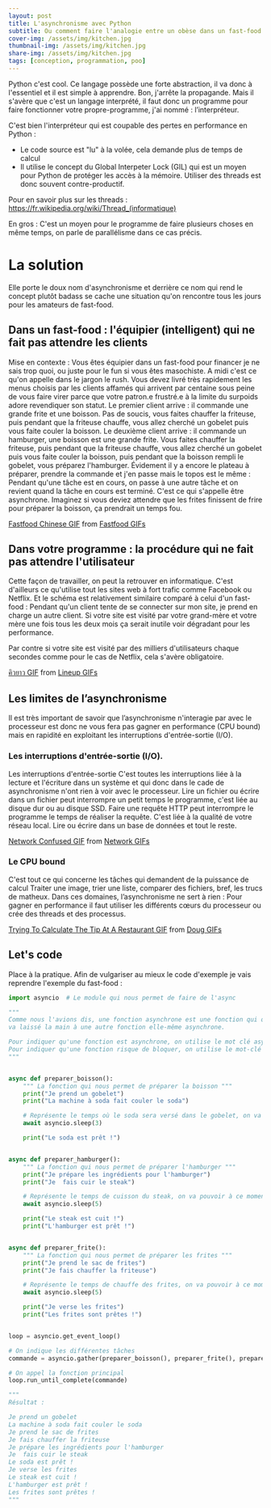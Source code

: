 ```yaml
---
layout: post
title: L'asynchronisme avec Python
subtitle: Ou comment faire l'analogie entre un obèse dans un fast-food et le principe de concurrence sur un seul thread ...
cover-img: /assets/img/kitchen.jpg
thumbnail-img: /assets/img/kitchen.jpg
share-img: /assets/img/kitchen.jpg
tags: [conception, programmation, poo]
---
```


Python c'est cool. Ce langage possède une forte abstraction, il va donc à l'essentiel et il est simple à apprendre. Bon, j'arrête la propagande.
Mais il s'avère que c'est un langage interprété, il faut donc un programme pour faire fonctionner votre propre-programme, j'ai nommé : l’interpréteur.

C'est bien l'interpréteur qui est coupable des pertes en performance en Python :

* Le code source est "lu" à la volée, cela demande plus de temps de calcul
* Il utilise le concept du Global Interpeter Lock (GIL) qui est un moyen pour Python de protéger les accès à la mémoire. Utiliser des threads est donc souvent contre-productif.

Pour en savoir plus sur les threads : https://fr.wikipedia.org/wiki/Thread_(informatique)

En gros : C'est un moyen pour le programme de faire plusieurs choses en même temps, on parle de parallélisme dans ce cas précis.

# La solution

Elle porte le doux nom d'asynchronisme et derrière ce nom qui rend le concept plutôt badass se cache une situation qu'on rencontre tous les jours pour les amateurs de fast-food.

## Dans un fast-food : l'équipier (intelligent) qui ne fait pas attendre les clients  

Mise en contexte : Vous êtes équipier dans un fast-food pour financer je ne sais trop quoi, ou juste pour le fun si vous êtes masochiste. A midi c'est ce qu'on appelle dans le jargon le rush. Vous devez livré très rapidement les menus choisis par les clients affamés qui arrivent par centaine sous peine de vous faire virer parce que votre patron.e frustré.e à la limite du surpoids adore revendiquer son statut.
Le premier client arrive : il commande une grande frite et une boisson.
Pas de soucis, vous faites chauffer la friteuse, puis pendant que la friteuse chauffe, vous allez cherché un gobelet puis vous faite couler la boisson.
Le deuxième client arrive : il commande un hamburger, une boisson est une grande frite.
Vous faites chauffer la friteuse, puis pendant que la friteuse chauffe, vous allez cherché un gobelet puis vous faite couler la boisson, puis pendant que la boisson rempli le gobelet, vous préparez l'hamburger.
Évidement il y a encore le plateau à préparer, prendre la commande et j'en passe mais le topos est le même : Pendant qu'une tâche est en cours, on passe à une autre tâche et on revient quand la tâche en cours est terminé. C'est ce qui s'appelle être asynchrone.
Imaginez si vous deviez attendre que les frites finissent de frire pour préparer la boisson, ça prendrait un temps fou.

<div class="tenor-gif-embed" data-postid="5245140" data-share-method="host" data-width="100%" data-aspect-ratio="1.0"><a href="https://tenor.com/view/fastfood-chinese-fail-grab-icecream-gif-5245140">Fastfood Chinese GIF</a> from <a href="https://tenor.com/search/fastfood-gifs">Fastfood GIFs</a></div><script type="text/javascript" async src="https://tenor.com/embed.js"></script>

## Dans votre programme : la procédure qui ne fait pas attendre l'utilisateur
Cette façon de travailler, on peut la retrouver en informatique. C'est d'ailleurs ce qu'utilise tout les sites web à fort trafic comme Facebook ou Netflix.
Et le schéma est relativement similaire comparé à celui d'un fast-food : Pendant qu'un client tente de se connecter sur mon site, je prend en charge un autre client.
Si votre site est visité par votre grand-mère et votre mère une fois tous les deux mois ça serait inutile voir dégradant pour les performance.

Par contre si votre site est visité par des milliers d'utilisateurs chaque secondes comme pour le cas de Netflix, cela s'avère obligatoire.

<div class="tenor-gif-embed" data-postid="12348100" data-share-method="host" data-width="100%" data-aspect-ratio="1.5"><a href="https://tenor.com/view/lineup-queue-help-people-crowd-gif-12348100">คิวยาว GIF</a> from <a href="https://tenor.com/search/lineup-gifs">Lineup GIFs</a></div><script type="text/javascript" async src="https://tenor.com/embed.js"></script>

## Les limites de l’asynchronisme

Il est très important de savoir que l’asynchronisme n'interagie par avec le processeur est donc ne vous fera pas gagner en performance (CPU bound) mais en rapidité en exploitant les interruptions d'entrée-sortie (I/O).

### Les interruptions d'entrée-sortie (I/O).

Les interruptions d'entrée-sortie
C'est toutes les interruptions liée à la lecture et l'écriture dans un système et qui donc dans le cade de asynchronisme n'ont rien à voir avec le processeur.
Lire un fichier ou écrire dans un fichier peut interrompre un petit temps le programme, c'est liée au disque dur ou au disque SSD.
Faire une requête HTTP peut interrompre le programme le temps de réaliser la requête. C'est liée à la qualité de votre réseau local.
Lire ou écrire dans un base de données et tout le reste.

<div class="tenor-gif-embed" data-postid="5799547" data-share-method="host" data-width="100%" data-aspect-ratio="1.25"><a href="https://tenor.com/view/network-gif-5799547">Network Confused GIF</a> from <a href="https://tenor.com/search/network-gifs">Network GIFs</a></div><script type="text/javascript" async src="https://tenor.com/embed.js"></script>

### Le CPU bound

C'est tout ce qui concerne les tâches qui demandent de la puissance de calcul
Traiter une image, trier une liste, comparer des fichiers, bref, les trucs de matheux.
Dans ces domaines, l’asynchronisme ne sert à rien : Pour gagner en performance il faut utiliser les différents cœurs du processeur ou crée des threads et des processus.

<div class="tenor-gif-embed" data-postid="5448795" data-share-method="host" data-width="100%" data-aspect-ratio="1.411764705882353"><a href="https://tenor.com/view/doug-math-mental-math-struggling-confused-gif-5448795">Trying To Calculate The Tip At A Restaurant GIF</a> from <a href="https://tenor.com/search/doug-gifs">Doug GIFs</a></div><script type="text/javascript" async src="https://tenor.com/embed.js"></script>

## Let's code

Place à la pratique. Afin de vulgariser au mieux le code d'exemple je vais reprendre l'exemple du fast-food :

```python
import asyncio  # Le module qui nous permet de faire de l'async

"""
Comme nous l'avions dis, une fonction asynchrone est une fonction qui quand elle va bloquer,
va laissé la main à une autre fonction elle-même asynchrone.

Pour indiquer qu'une fonction est asynchrone, on utilise le mot clé async
Pour indiquer qu'une fonction risque de bloquer, on utilise le mot-clé await
"""


async def preparer_boisson():
    """ La fonction qui nous permet de préparer la boisson """
    print("Je prend un gobelet")
    print("La machine à soda fait couler le soda")

    # Représente le temps où le soda sera versé dans le gobelet, on va pouvoir à ce moment là faire autre chose graçe au mot-clé await
    await asyncio.sleep(3)

    print("Le soda est prêt !")


async def preparer_hamburger():
    """ La fonction qui nous permet de préparer l'hamburger """
    print("Je prépare les ingrédients pour l'hamburger")
    print("Je  fais cuir le steak")

    # Représente le temps de cuisson du steak, on va pouvoir à ce moment là faire autre chose graçe au mot-clé await
    await asyncio.sleep(5)

    print("Le steak est cuit !")
    print("L'hamburger est prêt !")


async def preparer_frite():
    """ La fonction qui nous permet de préparer les frites """
    print("Je prend le sac de frites")
    print("Je fais chauffer la friteuse")

    # Représente le temps de chauffe des frites, on va pouvoir à ce moment là faire autre chose graçe au mot-clé await
    await asyncio.sleep(5)

    print("Je verse les frites")
    print("Les frites sont prêtes !")


loop = asyncio.get_event_loop()

# On indique les différentes tâches
commande = asyncio.gather(preparer_boisson(), preparer_frite(), preparer_hamburger())

# On appel la fonction principal
loop.run_until_complete(commande)

"""
Résultat :

Je prend un gobelet
La machine à soda fait couler le soda
Je prend le sac de frites
Je fais chauffer la friteuse
Je prépare les ingrédients pour l'hamburger
Je  fais cuir le steak
Le soda est prêt !
Je verse les frites
Le steak est cuit !
L'hamburger est prêt !
Les frites sont prêtes !
"""
```